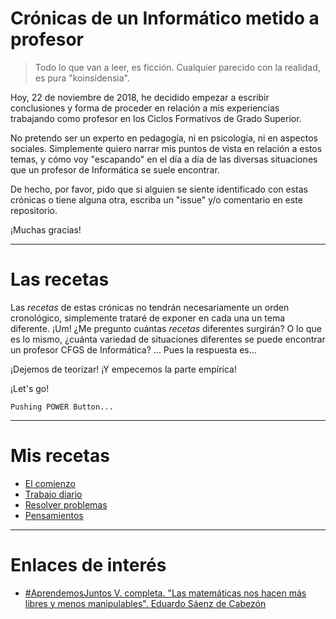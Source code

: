 
# Crónicas de un Informático metido a profesor

> Todo lo que van a leer, es ficción. Cualquier parecido con la realidad, es pura "koinsidensia".

Hoy, 22 de noviembre de 2018, he decidido empezar a escribir
conclusiones y forma de proceder en relación a mis experiencias
trabajando como profesor en los Ciclos Formativos de Grado Superior.

No pretendo ser un experto en pedagogía, ni en psicología, ni en
aspectos sociales. Simplemente quiero narrar mis puntos de vista
en relación a estos temas, y cómo voy "escapando" en el día a día
de las diversas situaciones que un profesor de Informática se suele encontrar.

De hecho, por favor, pido que si alguien se siente identificado con estas crónicas o tiene alguna otra, escriba un "issue" y/o comentario en este repositorio.

¡Muchas gracias!

---

# Las recetas

Las _recetas_ de estas crónicas no tendrán necesariamente un orden cronológico, simplemente trataré de exponer en cada una un tema diferente. ¡Um! ¿Me pregunto cuántas _recetas_ diferentes surgirán?
O lo que es lo  mismo, ¿cuánta variedad de situaciones diferentes se puede encontrar un profesor CFGS de Informática? ... Pues la respuesta es...

¡Dejemos de teorizar! ¡Y empecemos la parte empírica!

¡Let's go!

```
Pushing POWER Button...
```

---

# Mis recetas

* [El comienzo](./comienzo)
* [Trabajo diario](./diario)
* [Resolver problemas](./resolver-problemas)
* [Pensamientos](./pensamientos)

---

# Enlaces de interés

* [#AprendemosJuntos V. completa. "Las matemáticas nos hacen más libres y menos manipulables". Eduardo Sáenz de Cabezón](https://youtu.be/BbA5dpS4CcI)
